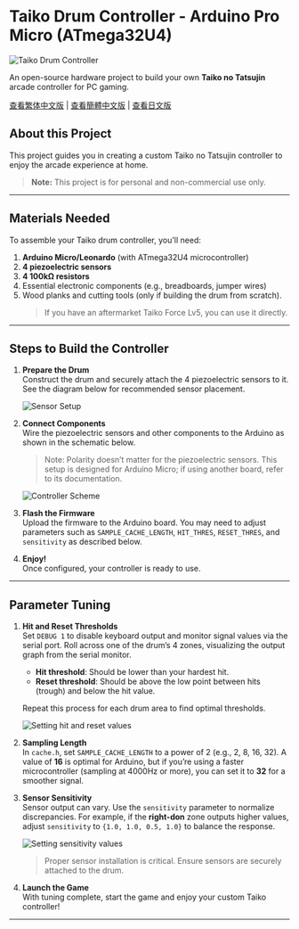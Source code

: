 # Taiko Drum Controller - Arduino Pro Micro (ATmega32U4)

![Taiko Drum Controller](./images/ATMegaTaiko.png)

An open-source hardware project to build your own **Taiko no Tatsujin** arcade controller for PC gaming.

[查看繁体中文版](./README_zh-Hant.md) | [查看簡體中文版](./README_zh-Hans.md) | [查看日文版](./README_Japanese.md)

## About this Project

This project guides you in creating a custom Taiko no Tatsujin controller to enjoy the arcade experience at home.

> **Note:** This project is for personal and non-commercial use only.

---

## Materials Needed

To assemble your Taiko drum controller, you'll need:

1. **Arduino Micro/Leonardo** (with ATmega32U4 microcontroller)
2. **4 piezoelectric sensors**
3. **4 100kΩ resistors**
4. Essential electronic components (e.g., breadboards, jumper wires)
5. Wood planks and cutting tools (only if building the drum from scratch).  
   > If you have an aftermarket Taiko Force Lv5, you can use it directly.

---

## Steps to Build the Controller

1. **Prepare the Drum**  
   Construct the drum and securely attach the 4 piezoelectric sensors to it. See the diagram below for recommended sensor placement.

   ![Sensor Setup](./images/piezo_locations.png)

2. **Connect Components**  
   Wire the piezoelectric sensors and other components to the Arduino as shown in the schematic below.  
   > Note: Polarity doesn’t matter for the piezoelectric sensors. This setup is designed for Arduino Micro; if using another board, refer to its documentation.

   ![Controller Scheme](./images/scheme.png)

3. **Flash the Firmware**  
   Upload the firmware to the Arduino board. You may need to adjust parameters such as `SAMPLE_CACHE_LENGTH`, `HIT_THRES`, `RESET_THRES`, and `sensitivity` as described below.

4. **Enjoy!**  
   Once configured, your controller is ready to use.

---

## Parameter Tuning

1. **Hit and Reset Thresholds**  
   Set `DEBUG 1` to disable keyboard output and monitor signal values via the serial port. Roll across one of the drum’s 4 zones, visualizing the output graph from the serial monitor.  
   - **Hit threshold**: Should be lower than your hardest hit.
   - **Reset threshold**: Should be above the low point between hits (trough) and below the hit value.  

   Repeat this process for each drum area to find optimal thresholds.

   ![Setting hit and reset values](./images/tune_hit_reset.png)

2. **Sampling Length**  
   In `cache.h`, set `SAMPLE_CACHE_LENGTH` to a power of 2 (e.g., 2, 8, 16, 32). A value of **16** is optimal for Arduino, but if you’re using a faster microcontroller (sampling at 4000Hz or more), you can set it to **32** for a smoother signal.

3. **Sensor Sensitivity**  
   Sensor output can vary. Use the `sensitivity` parameter to normalize discrepancies. For example, if the **right-don** zone outputs higher values, adjust `sensitivity` to `{1.0, 1.0, 0.5, 1.0}` to balance the response.

   ![Setting sensitivity values](./images/tune_sensitivities.png)

   > Proper sensor installation is critical. Ensure sensors are securely attached to the drum.

4. **Launch the Game**  
   With tuning complete, start the game and enjoy your custom Taiko controller!

--- 
